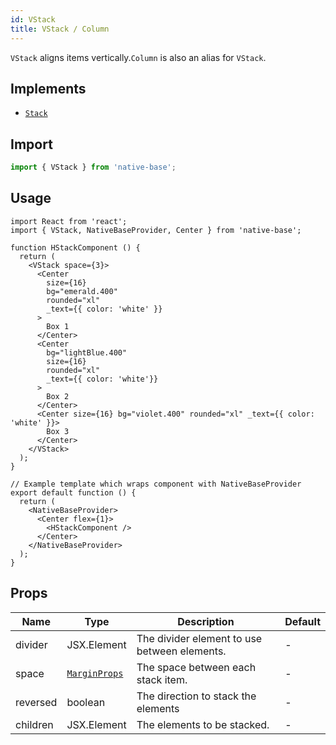 ```yaml
---
id: VStack
title: VStack / Column
---
```


`VStack` aligns items vertically.`Column` is also an alias for `VStack`.

## Implements

- [`Stack`](stack.md)

## Import

```jsx
import { VStack } from 'native-base';
```

## Usage

```SnackPlayer name=VStack%20Usage
import React from 'react';
import { VStack, NativeBaseProvider, Center } from 'native-base';

function HStackComponent () {
  return (
    <VStack space={3}>
      <Center
        size={16}
        bg="emerald.400"
        rounded="xl"
        _text={{ color: 'white' }}
      >
        Box 1
      </Center>
      <Center
        bg="lightBlue.400"
        size={16}
        rounded="xl"
        _text={{ color: 'white'}}
      >
        Box 2
      </Center>
      <Center size={16} bg="violet.400" rounded="xl" _text={{ color: 'white' }}>
        Box 3
      </Center>
    </VStack>
  );
}

// Example template which wraps component with NativeBaseProvider
export default function () {
  return (
    <NativeBaseProvider>
      <Center flex={1}>
        <HStackComponent />
      </Center>
    </NativeBaseProvider>
  );
}
```

## Props

| Name     | Type                                                  | Description                                  | Default |
| -------- | ----------------------------------------------------- | -------------------------------------------- | ------- |
| divider  | JSX.Element                                           | The divider element to use between elements. | -       |
| space    | [`MarginProps`](https://styled-system.com/api/#space) | The space between each stack item.           | -       |
| reversed | boolean                                               | The direction to stack the elements          | -       |
| children | JSX.Element                                           | The elements to be stacked.                  | -       |
